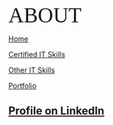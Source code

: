 <span style="font-family:Papyrus; font-size:3em;">ABOUT</span>

[Home](index.md)

[Certified IT Skills](certified_skills.md)

[Other IT Skills](other_skills.md)

[Portfolio](portfolio.md)


## [Profile on LinkedIn](https://www.linkedin.com/in/mbhagwan)
